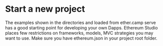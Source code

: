 # Start a new project
The examples shown in the directories and loaded from ether.camp serve has a good starting point for developing your own Dapps. Ethereum Studio places few restrictions on frameworks, models, MVC strategies you may want to use. Make sure you have ethereum.json in your project root folder.


